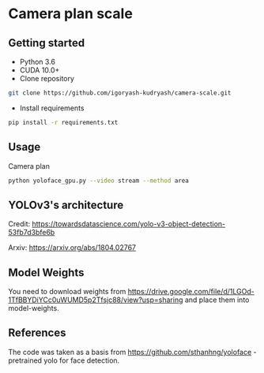 # Camera plan scale


## Getting started

- Python 3.6
- CUDA 10.0+
- Clone repository
```bash
git clone https://github.com/igoryash-kudryash/camera-scale.git
```
- Install requirements
```bash
pip install -r requirements.txt
```
## Usage

Camera plan
```bash
python yoloface_gpu.py --video stream --method area
```

## YOLOv3's architecture

Credit: https://towardsdatascience.com/yolo-v3-object-detection-53fb7d3bfe6b

Arxiv: https://arxiv.org/abs/1804.02767

## Model Weights
You need to download weights from https://drive.google.com/file/d/1LGOd-1TfBBYDiYCc0uWUMD5p2Tfsjc88/view?usp=sharing and place them into model-weights.

## References
The code was taken as a basis from https://github.com/sthanhng/yoloface - pretrained yolo for face detection.
